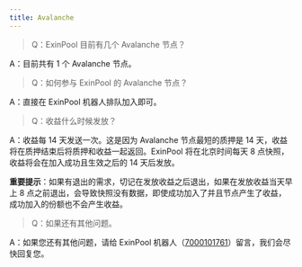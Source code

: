 ```yaml
---
title: Avalanche
---
```



> Q：ExinPool 目前有几个 Avalanche 节点？

A：目前共有 1 个 Avalanche 节点。

> Q：如何参与 ExinPool 的 Avalanche 节点？

A：直接在 ExinPool 机器人排队加入即可。

> Q：收益什么时候发放？

A：收益每 14 天发送一次。这是因为 Avalanche 节点最短的质押是 14 天，收益将在质押结束后将质押和收益一起返回。ExinPool 将在北京时间每天 8 点快照，收益将会在加入成功且生效之后的 14 天后发放。

**重要提示**：如果有退出的需求，切记在发放收益之后退出，如果在发放收益当天早上 8 点之前退出，会导致快照没有数据，即使成功加入了并且节点产生了收益，成功加入的份额也不会产生收益。

> Q：如果还有其他问题。

A：如果您还有其他问题，请给 ExinPool 机器人（[7000101761](https://mixin.one/codes/791f20db-51ce-4af2-918b-7496864ab833)）留言，我们会尽快回复您。
